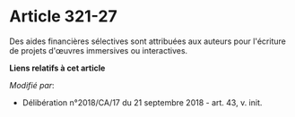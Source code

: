 # Article 321-27

Des aides financières sélectives sont attribuées aux auteurs pour l'écriture de projets d'œuvres immersives ou interactives.

**Liens relatifs à cet article**

_Modifié par_:

  - Délibération n°2018/CA/17 du 21 septembre 2018 - art. 43, v. init.
